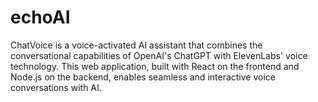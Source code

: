 # echoAI
ChatVoice is a voice-activated AI assistant that combines the conversational capabilities of OpenAI's ChatGPT with ElevenLabs' voice technology. This web application, built with React on the frontend and Node.js on the backend, enables seamless and interactive voice conversations with AI. 
